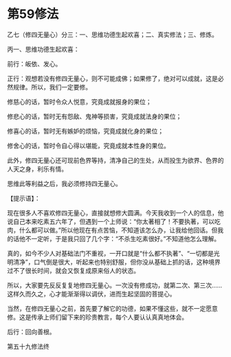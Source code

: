 # 第59修法

乙七（修四无量心）分三：一、思维功德生起欢喜；二、真实修法；三、修炼。

丙一、思维功德生起欢喜：

前行：皈依、发心。

正行：观想若没有修四无量心，则不可能成佛；如果修了，绝对可以成就，这是必然规律。所以，我们一定要修。

修慈心的话，暂时令众人悦意，究竟成就报身的果位；

修悲心的话，暂时无有怨敌、鬼神等损害，究竟成就法身的果位；

修喜心的话，暂时无有嫉妒的烦恼，究竟成就化身的果位；

修舍心的话，暂时令自心得以堪能，究竟成就本性身的果位。

此外，修四无量心还可现前色界等持，清净自己的生处，从而投生为欲界、色界的人天之身，利乐有情。

思维此等利益之后，我必须修持四无量心。

【提示语】：

现在很多人不喜欢修四无量心，直接就想修大圆满。今天我收到一个人的信息，他说自己本来吃素五六年了，但遇到一个上师说：“你太著相了！不要执著，可以吃肉，什么都可以做。”所以他现在有点苦恼，不知道该怎么办，让我给他回话。但我的话他不一定听，于是我只回了几个字：“不杀生吃素很好。”不知道他怎么理解。

真的，如今不少人对基础法门不重视，一开口就是“什么都不执著”、“一切都是光明清净”，口气倒是很大，听起来也特别舒服，但你没从基础上抓的话，这种境界过不了很长时间，就会又恢复成原来俗人的状态。

所以，大家要先反反复复地修四无量心。一次没有修成功，就第二次、第三次……这样久而久之，心才能渐渐得以调伏，进而生起坚固的菩提心。

当然，在修四无量心之前，首先要了解它的功德，如果不懂这些，就不一定愿意修。这是传承上师们留下来的珍贵教言，每个人要认认真真地体会。

后行：回向善根。

第五十九修法终

